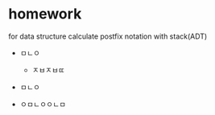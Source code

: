 # homework
for data structure
calculate postfix notation with stack(ADT)
* ㅁㄴㅇ
  * ㅈㅂㅈㅂㄸ
* ㅁㄴㅇ

* ㅇㅁㄴㅇㅇㄴㅁ
